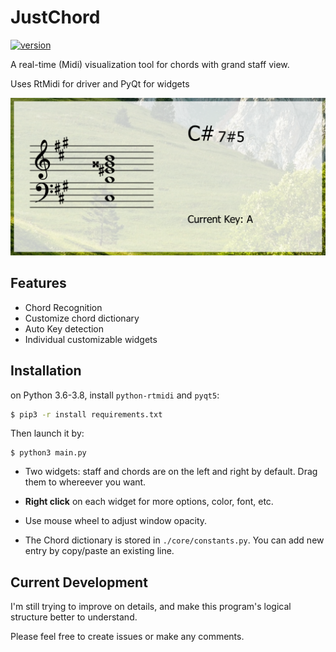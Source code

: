 # JustChord
[![version](https://img.shields.io/badge/version-1.0.2_dev-green.svg)](https://semver.org)

A real-time (Midi) visualization tool for chords with grand staff view.

Uses RtMidi for driver and PyQt for widgets 

![](./sample.png)
## Features
- Chord Recognition
- Customize chord dictionary
- Auto Key detection
- Individual customizable widgets

## Installation

on Python 3.6-3.8, install `python-rtmidi` and `pyqt5`:

```bash
$ pip3 -r install requirements.txt
```

 Then launch it by:

```
$ python3 main.py
```

- Two widgets: staff and chords are on the left and right by default. Drag them to whereever you want.

- **Right click** on each widget for more options, color, font, etc.

- Use mouse wheel to adjust window opacity. 

- The Chord dictionary is stored in `./core/constants.py`. You can add new entry by copy/paste an existing line.

## Current Development

I'm still trying to improve on details, and make this program's logical structure better to understand.

Please feel free to create issues or make any comments. 

